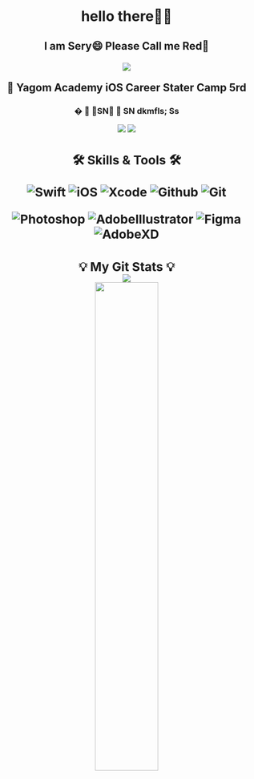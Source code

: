 <h1 align="center"> hello there👋🏻
<h2 align="center">I am Sery😄 Please Call me Red🔴
<p>
    
![](https://i.imgur.com/3f51WN7.gif)
    

🐻 Yagom Academy iOS Career Stater Camp 5rd <br>

<h3 align="center"> � 📨 📨SN📨 📨 SN dkmfls; Ss

<a href="nicesery@gmail.com"><img src="https://img.shields.io/badge/mail-EA4335?style=for-the-badge&logo=Gmail&logoColor=white"></a> <a href="https://velog.io/@cherrish_red/about" target="_blank"><img src="https://img.shields.io/badge/Velog-00C897?style=for-the-badge&logo=Velog&logoColor=white"></a>
</center>    
    
<center>
<h2> 🛠 Skills & Tools 🛠
    
![Swift](https://img.shields.io/badge/Swift-ff5d24?style=for-the-badge&logo=Swift&logoColor=white) ![iOS](https://img.shields.io/badge/iOS-222222?style=for-the-badge&logo=Apple&logoColor=white) ![Xcode](https://img.shields.io/badge/XCode-147EFB?style=for-the-badge&logo=xcode&logoColor=white) ![Github](https://img.shields.io/badge/GitHub-3A3845?style=for-the-badge&logo=github&logoColor=white) ![Git](https://img.shields.io/badge/Git-FF6B6B?style=for-the-badge&logo=Git&logoColor=white) 

![Photoshop](https://img.shields.io/badge/Photoshop-31A8FF?style=for-the-badge&logo=AdobePhotoshop&logoColor=white) ![AdobeIllustrator](https://img.shields.io/badge/Illustrator-FF9A00?style=for-the-badge&logo=AdobeIllustrator&logoColor=white) ![Figma](https://img.shields.io/badge/Figma-8479E1?style=for-the-badge&logo=figma&logoColor=white) ![AdobeXD](https://img.shields.io/badge/XD-FF3366?style=for-the-badge&logo=AdobeXD&logoColor=white)
</center>
</div>
    
<center> 
<h2> 💡 My Git Stats 💡 
<br>
<a href="https://hits.seeyoufarm.com"><img src="https://hits.seeyoufarm.com/api/count/incr/badge.svg?url=https%3A%2F%2Fgithub.com%2FcherrishRed&count_bg=%239E9E9E&title_bg=%23434343&icon=github.svg&icon_color=%23FFFFFF&title=hits&edge_flat=false"/></a>
<br>
<img align="center" width="50%" src="https://github-readme-stats.vercel.app/api?username=cherrishRed&show_icons=true&theme=dracula&hide="/>
    
</center>

<!--
**cherrishRed/cherrishRed** is a ✨ _special_ ✨ repository because its `README.md` (this file) appears on your GitHub profile.

Here are some ideas to get you started:

- 🔭 I’m currently working on ...
- 🌱 I’m currently learning ...
- 👯 I’m looking to collaborate on ...
- 🤔 I’m looking for help with ...
- 💬 Ask me about ...
- 📫 How to reach me: ...
- 😄 Pronouns: ...
- ⚡ Fun fact: ...
-->
